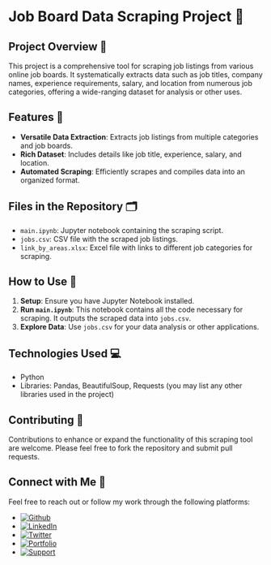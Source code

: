 # Job Board Data Scraping Project 🚀

## Project Overview 📖
This project is a comprehensive tool for scraping job listings from various online job boards. It systematically extracts data such as job titles, company names, experience requirements, salary, and location from numerous job categories, offering a wide-ranging dataset for analysis or other uses.

## Features 🌟
- **Versatile Data Extraction**: Extracts job listings from multiple categories and job boards.
- **Rich Dataset**: Includes details like job title, experience, salary, and location.
- **Automated Scraping**: Efficiently scrapes and compiles data into an organized format.

## Files in the Repository 🗂️
- `main.ipynb`: Jupyter notebook containing the scraping script.
- `jobs.csv`: CSV file with the scraped job listings.
- `link_by_areas.xlsx`: Excel file with links to different job categories for scraping.

## How to Use 🔧
1. **Setup**: Ensure you have Jupyter Notebook installed.
2. **Run `main.ipynb`**: This notebook contains all the code necessary for scraping. It outputs the scraped data into `jobs.csv`.
3. **Explore Data**: Use `jobs.csv` for your data analysis or other applications.

## Technologies Used 💻
- Python
- Libraries: Pandas, BeautifulSoup, Requests (you may list any other libraries used in the project)

## Contributing 🤝
Contributions to enhance or expand the functionality of this scraping tool are welcome. Please feel free to fork the repository and submit pull requests.

## Connect with Me 🤝

Feel free to reach out or follow my work through the following platforms:

- [![Github](https://img.shields.io/badge/GitHub-100000?style=for-the-badge&logo=github&logoColor=white)](https://github.com/aliyusifov99)
- [![LinkedIn](https://img.shields.io/badge/LinkedIn-0077B5?style=for-the-badge&logo=linkedin&logoColor=white)](https://www.linkedin.com/in/ali-yusifov/)
- [![Twitter](https://img.shields.io/badge/Twitter-1DA1F2?style=for-the-badge&logo=twitter&logoColor=white)](https://twitter.com/aliyusifovpy)
- [![Portfolio](https://img.shields.io/badge/Personal_Website-4CAF50?style=for-the-badge&logo=google-earth&logoColor=white)](https://www.aliyusifovai.com/)
- [![Support](https://img.shields.io/badge/Buy_Me_A_Coffee-F7DF1E?style=for-the-badge&logo=buy-me-a-coffee&logoColor=black)](https://www.buymeacoffee.com/aliyusifov)
